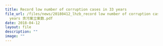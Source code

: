 ```yaml
---
title: Record low number of corruption cases in 33 years
file_url: /files/news/20180412_lhzb_record low number of corruption cases in 33
  years 贪污案立案数.pdf
date: 2018-04-12
layout: file
description: ""
image: ""
---
```

